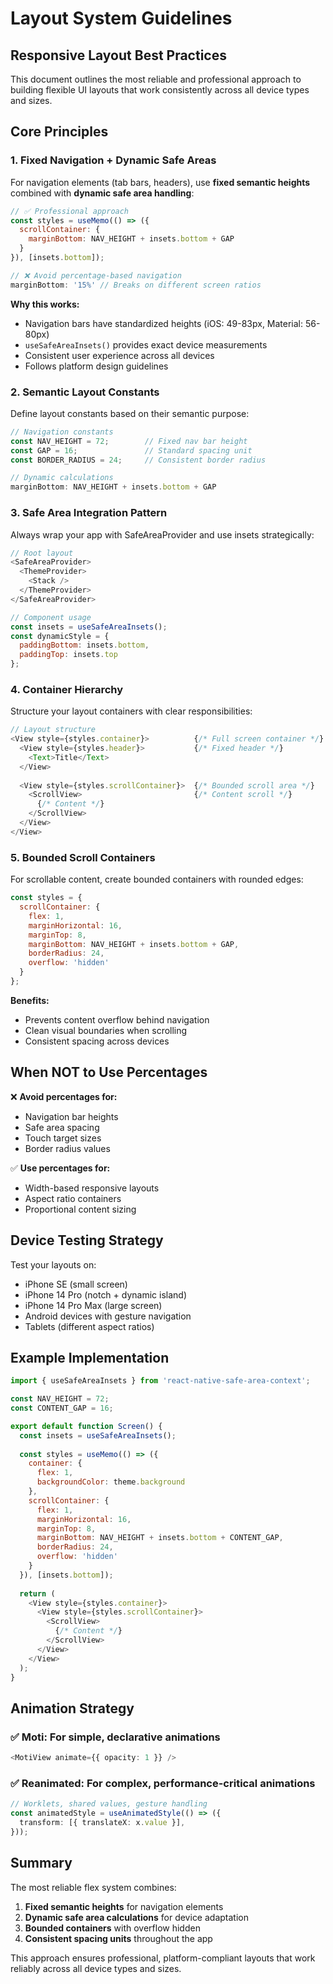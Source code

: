 # Layout System Guidelines

## Responsive Layout Best Practices

This document outlines the most reliable and professional approach to building flexible UI layouts that work consistently across all device types and sizes.

## Core Principles

### 1. **Fixed Navigation + Dynamic Safe Areas**

For navigation elements (tab bars, headers), use **fixed semantic heights** combined with **dynamic safe area handling**:

```javascript
// ✅ Professional approach
const styles = useMemo(() => ({
  scrollContainer: {
    marginBottom: NAV_HEIGHT + insets.bottom + GAP
  }
}), [insets.bottom]);

// ❌ Avoid percentage-based navigation
marginBottom: '15%' // Breaks on different screen ratios
```

**Why this works:**
- Navigation bars have standardized heights (iOS: 49-83px, Material: 56-80px)
- `useSafeAreaInsets()` provides exact device measurements
- Consistent user experience across all devices
- Follows platform design guidelines

### 2. **Semantic Layout Constants**

Define layout constants based on their semantic purpose:

```javascript
// Navigation constants
const NAV_HEIGHT = 72;        // Fixed nav bar height
const GAP = 16;               // Standard spacing unit
const BORDER_RADIUS = 24;     // Consistent border radius

// Dynamic calculations
marginBottom: NAV_HEIGHT + insets.bottom + GAP
```

### 3. **Safe Area Integration Pattern**

Always wrap your app with SafeAreaProvider and use insets strategically:

```javascript
// Root layout
<SafeAreaProvider>
  <ThemeProvider>
    <Stack />
  </ThemeProvider>
</SafeAreaProvider>

// Component usage
const insets = useSafeAreaInsets();
const dynamicStyle = {
  paddingBottom: insets.bottom,
  paddingTop: insets.top
};
```

### 4. **Container Hierarchy**

Structure your layout containers with clear responsibilities:

```javascript
// Layout structure
<View style={styles.container}>          {/* Full screen container */}
  <View style={styles.header}>           {/* Fixed header */}
    <Text>Title</Text>
  </View>
  
  <View style={styles.scrollContainer}>  {/* Bounded scroll area */}
    <ScrollView>                         {/* Content scroll */}
      {/* Content */}
    </ScrollView>
  </View>
</View>
```

### 5. **Bounded Scroll Containers**

For scrollable content, create bounded containers with rounded edges:

```javascript
const styles = {
  scrollContainer: {
    flex: 1,
    marginHorizontal: 16,
    marginTop: 8,
    marginBottom: NAV_HEIGHT + insets.bottom + GAP,
    borderRadius: 24,
    overflow: 'hidden'
  }
};
```

**Benefits:**
- Prevents content overflow behind navigation
- Clean visual boundaries when scrolling
- Consistent spacing across devices

## When NOT to Use Percentages

❌ **Avoid percentages for:**
- Navigation bar heights
- Safe area spacing
- Touch target sizes
- Border radius values

✅ **Use percentages for:**
- Width-based responsive layouts
- Aspect ratio containers
- Proportional content sizing

## Device Testing Strategy

Test your layouts on:
- iPhone SE (small screen)
- iPhone 14 Pro (notch + dynamic island)
- iPhone 14 Pro Max (large screen)
- Android devices with gesture navigation
- Tablets (different aspect ratios)

## Example Implementation

```javascript
import { useSafeAreaInsets } from 'react-native-safe-area-context';

const NAV_HEIGHT = 72;
const CONTENT_GAP = 16;

export default function Screen() {
  const insets = useSafeAreaInsets();
  
  const styles = useMemo(() => ({
    container: {
      flex: 1,
      backgroundColor: theme.background
    },
    scrollContainer: {
      flex: 1,
      marginHorizontal: 16,
      marginTop: 8,
      marginBottom: NAV_HEIGHT + insets.bottom + CONTENT_GAP,
      borderRadius: 24,
      overflow: 'hidden'
    }
  }), [insets.bottom]);
  
  return (
    <View style={styles.container}>
      <View style={styles.scrollContainer}>
        <ScrollView>
          {/* Content */}
        </ScrollView>
      </View>
    </View>
  );
}
```

## Animation Strategy

### ✅ **Moti**: For simple, declarative animations
```typescript
<MotiView animate={{ opacity: 1 }} />
```

### ✅ **Reanimated**: For complex, performance-critical animations
```typescript
// Worklets, shared values, gesture handling
const animatedStyle = useAnimatedStyle(() => ({
  transform: [{ translateX: x.value }],
}));
```

## Summary

The most reliable flex system combines:
1. **Fixed semantic heights** for navigation elements
2. **Dynamic safe area calculations** for device adaptation
3. **Bounded containers** with overflow hidden
4. **Consistent spacing units** throughout the app

This approach ensures professional, platform-compliant layouts that work reliably across all device types and sizes.